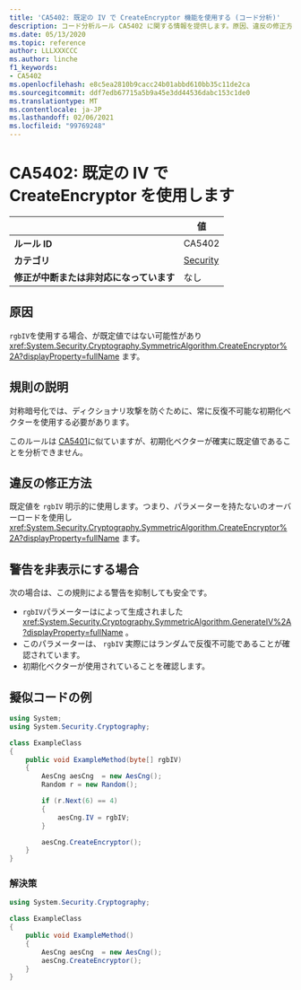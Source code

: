 ```yaml
---
title: 'CA5402: 既定の IV で CreateEncryptor 機能を使用する (コード分析)'
description: コード分析ルール CA5402 に関する情報を提供します。原因、違反の修正方法、非表示にするタイミングなどが含まれます。
ms.date: 05/13/2020
ms.topic: reference
author: LLLXXXCCC
ms.author: linche
f1_keywords:
- CA5402
ms.openlocfilehash: e8c5ea2810b9cacc24b01abbd610bb35c11de2ca
ms.sourcegitcommit: ddf7edb67715a5b9a45e3dd44536dabc153c1de0
ms.translationtype: MT
ms.contentlocale: ja-JP
ms.lasthandoff: 02/06/2021
ms.locfileid: "99769248"
---
```

# <a name="ca5402-use-createencryptor-with-the-default-iv"></a>CA5402: 既定の IV で CreateEncryptor を使用します

| | 値 |
|-|-|
| **ルール ID** |CA5402|
| **カテゴリ** |[Security](security-warnings.md)|
| **修正が中断または非対応になっています** |なし|

## <a name="cause"></a>原因

`rgbIV`を使用する場合、が既定値ではない可能性があり <xref:System.Security.Cryptography.SymmetricAlgorithm.CreateEncryptor%2A?displayProperty=fullName> ます。

## <a name="rule-description"></a>規則の説明

対称暗号化では、ディクショナリ攻撃を防ぐために、常に反復不可能な初期化ベクターを使用する必要があります。

このルールは [CA5401](ca5401.md)に似ていますが、初期化ベクターが確実に既定値であることを分析できません。

## <a name="how-to-fix-violations"></a>違反の修正方法

既定値を `rgbIV` 明示的に使用します。つまり、パラメーターを持たないのオーバーロードを使用し <xref:System.Security.Cryptography.SymmetricAlgorithm.CreateEncryptor%2A?displayProperty=fullName> ます。

## <a name="when-to-suppress-warnings"></a>警告を非表示にする場合

次の場合は、この規則による警告を抑制しても安全です。

- `rgbIV`パラメーターはによって生成されました <xref:System.Security.Cryptography.SymmetricAlgorithm.GenerateIV%2A?displayProperty=fullName> 。
- このパラメーターは、 `rgbIV` 実際にはランダムで反復不可能であることが確認されています。
- 初期化ベクターが使用されていることを確認します。

## <a name="pseudo-code-examples"></a>擬似コードの例

```csharp
using System;
using System.Security.Cryptography;

class ExampleClass
{
    public void ExampleMethod(byte[] rgbIV)
    {
        AesCng aesCng  = new AesCng();
        Random r = new Random();

        if (r.Next(6) == 4)
        {
            aesCng.IV = rgbIV;
        }

        aesCng.CreateEncryptor();
    }
}
```

### <a name="solution"></a>解決策

```csharp
using System.Security.Cryptography;

class ExampleClass
{
    public void ExampleMethod()
    {
        AesCng aesCng  = new AesCng();
        aesCng.CreateEncryptor();
    }
}
```
